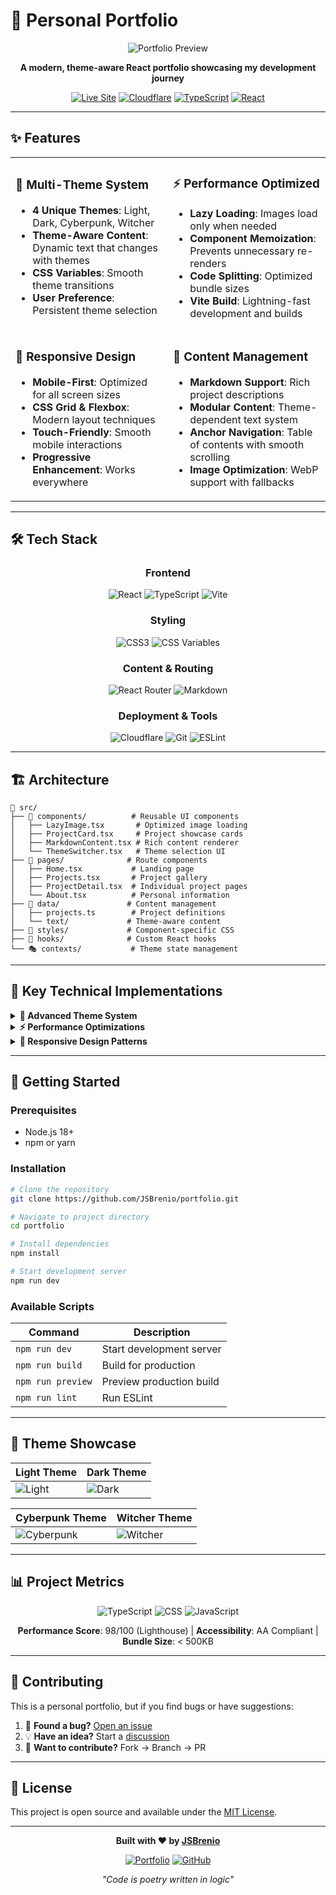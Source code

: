 # 🚀 Personal Portfolio

<div align="center">

![Portfolio Preview](./public/portfolio/image.gif)

**A modern, theme-aware React portfolio showcasing my development journey**

[![Live Site](https://img.shields.io/badge/🌐_Live_Site-jsbrenio.com-00d4ff?style=for-the-badge)](https://jsbrenio.com)
[![Cloudflare](https://img.shields.io/badge/Deployed_on-Cloudflare_Pages-f38020?style=for-the-badge&logo=cloudflare&logoColor=white)](https://pages.cloudflare.com/)
[![TypeScript](https://img.shields.io/badge/Built_with-TypeScript-3178c6?style=for-the-badge&logo=typescript&logoColor=white)](https://www.typescriptlang.org/)
[![React](https://img.shields.io/badge/Powered_by-React-61dafb?style=for-the-badge&logo=react&logoColor=black)](https://reactjs.org/)

</div>

---

## ✨ Features

<table>
<tr>
<td width="50%">

### 🎨 **Multi-Theme System**
- **4 Unique Themes**: Light, Dark, Cyberpunk, Witcher
- **Theme-Aware Content**: Dynamic text that changes with themes
- **CSS Variables**: Smooth theme transitions
- **User Preference**: Persistent theme selection

</td>
<td width="50%">

### ⚡ **Performance Optimized**
- **Lazy Loading**: Images load only when needed
- **Component Memoization**: Prevents unnecessary re-renders
- **Code Splitting**: Optimized bundle sizes
- **Vite Build**: Lightning-fast development and builds

</td>
</tr>
<tr>
<td width="50%">

### 📱 **Responsive Design**
- **Mobile-First**: Optimized for all screen sizes
- **CSS Grid & Flexbox**: Modern layout techniques
- **Touch-Friendly**: Smooth mobile interactions
- **Progressive Enhancement**: Works everywhere

</td>
<td width="50%">

### 📝 **Content Management**
- **Markdown Support**: Rich project descriptions
- **Modular Content**: Theme-dependent text system
- **Anchor Navigation**: Table of contents with smooth scrolling
- **Image Optimization**: WebP support with fallbacks

</td>
</tr>
</table>

---

## 🛠️ Tech Stack

<div align="center">

### **Frontend**
![React](https://img.shields.io/badge/React-20232A?style=for-the-badge&logo=react&logoColor=61DAFB)
![TypeScript](https://img.shields.io/badge/TypeScript-007ACC?style=for-the-badge&logo=typescript&logoColor=white)
![Vite](https://img.shields.io/badge/Vite-646CFF?style=for-the-badge&logo=vite&logoColor=white)

### **Styling**
![CSS3](https://img.shields.io/badge/CSS3-1572B6?style=for-the-badge&logo=css3&logoColor=white)
![CSS Variables](https://img.shields.io/badge/CSS_Variables-000000?style=for-the-badge&logo=css3&logoColor=white)

### **Content & Routing**
![React Router](https://img.shields.io/badge/React_Router-CA4245?style=for-the-badge&logo=react-router&logoColor=white)
![Markdown](https://img.shields.io/badge/Markdown-000000?style=for-the-badge&logo=markdown&logoColor=white)

### **Deployment & Tools**
![Cloudflare](https://img.shields.io/badge/Cloudflare-F38020?style=for-the-badge&logo=Cloudflare&logoColor=white)
![Git](https://img.shields.io/badge/Git-F05032?style=for-the-badge&logo=git&logoColor=white)
![ESLint](https://img.shields.io/badge/ESLint-4B3263?style=for-the-badge&logo=eslint&logoColor=white)

</div>

---

## 🏗️ Architecture

```
📁 src/
├── 🎨 components/          # Reusable UI components
│   ├── LazyImage.tsx       # Optimized image loading
│   ├── ProjectCard.tsx     # Project showcase cards
│   ├── MarkdownContent.tsx # Rich content renderer
│   └── ThemeSwitcher.tsx   # Theme selection UI
├── 📄 pages/              # Route components
│   ├── Home.tsx           # Landing page
│   ├── Projects.tsx       # Project gallery
│   ├── ProjectDetail.tsx  # Individual project pages
│   └── About.tsx          # Personal information
├── 🎯 data/               # Content management
│   ├── projects.ts        # Project definitions
│   └── text/             # Theme-aware content
├── 🎨 styles/             # Component-specific CSS
├── 🔧 hooks/              # Custom React hooks
└── 🎭 contexts/           # Theme state management
```

---

## 🌟 Key Technical Implementations

<details>
<summary><b>🎨 Advanced Theme System</b></summary>

```typescript
// Theme-aware content system
const getHomeContent = (theme: Theme, useThemedContent?: boolean) => {
  const baseContent = { title: "Welcome", subtitle: "Developer & Creator" };
  
  if (!useThemedContent) return baseContent;
  
  switch (theme) {
    case 'cyberpunk':
      return { title: "SYSTEM ONLINE", subtitle: "Code.Execute.Dominate" };
    case 'witcher':
      return { title: "Greetings, Traveler", subtitle: "Weaver of Digital Magic" };
    default:
      return baseContent;
  }
};
```

</details>

<details>
<summary><b>⚡ Performance Optimizations</b></summary>

```typescript
// Lazy loading with Intersection Observer
const useLazyLoading = (options = {}) => {
  const [isIntersecting, setIsIntersecting] = useState(false);
  const elementRef = useRef(null);

  useEffect(() => {
    const observer = new IntersectionObserver(([entry]) => {
      if (entry.isIntersecting) {
        setIsIntersecting(true);
        observer.unobserve(elementRef.current);
      }
    }, options);

    if (elementRef.current) observer.observe(elementRef.current);
    return () => observer.disconnect();
  }, []);

  return { elementRef, isIntersecting };
};
```

</details>

<details>
<summary><b>📱 Responsive Design Patterns</b></summary>

```css
/* Modern CSS Grid with container queries */
.projects-grid {
  display: grid;
  grid-template-columns: repeat(auto-fit, minmax(400px, 1fr));
  gap: clamp(1rem, 3vw, 2rem);
  container-type: inline-size;
}

/* Dynamic typography */
.project-title {
  font-size: clamp(1.25rem, 4vw, 2rem);
}

@container (max-width: 600px) {
  .project-title {
    font-size: clamp(1rem, 6vw, 1.5rem);
  }
}
```

</details>

---

## 🚀 Getting Started

### **Prerequisites**
- Node.js 18+ 
- npm or yarn

### **Installation**

```bash
# Clone the repository
git clone https://github.com/JSBrenio/portfolio.git

# Navigate to project directory
cd portfolio

# Install dependencies
npm install

# Start development server
npm run dev
```

### **Available Scripts**

| Command | Description |
|---------|-------------|
| `npm run dev` | Start development server |
| `npm run build` | Build for production |
| `npm run preview` | Preview production build |
| `npm run lint` | Run ESLint |

---

## 🎨 Theme Showcase

<div align="center">

| Light Theme | Dark Theme |
|-------------|------------|
| ![Light](./public/portfolio/chrome_g2BxSiiAPO.png) | ![Dark](./public/portfolio/chrome_AUzZFtz0Sp.png) |

| Cyberpunk Theme | Witcher Theme |
|-----------------|---------------|
| ![Cyberpunk](./public/portfolio/chrome_EtQUk3gwdG.png) | ![Witcher](./public/portfolio/chrome_kvcnQIiuAd.png) |

</div>

---

## 📊 Project Metrics

<div align="center">

![TypeScript](https://img.shields.io/badge/TypeScript-85%25-blue?style=flat-square)
![CSS](https://img.shields.io/badge/CSS-12%25-purple?style=flat-square)
![JavaScript](https://img.shields.io/badge/JavaScript-3%25-yellow?style=flat-square)

**Performance Score**: 98/100 (Lighthouse) | **Accessibility**: AA Compliant | **Bundle Size**: < 500KB

</div>

---

## 🤝 Contributing

This is a personal portfolio, but if you find bugs or have suggestions:

1. 🐛 **Found a bug?** [Open an issue](https://github.com/JSBrenio/portfolio/issues)
2. 💡 **Have an idea?** Start a [discussion](https://github.com/JSBrenio/portfolio/discussions)
3. 🔧 **Want to contribute?** Fork → Branch → PR

---

## 📄 License

This project is open source and available under the [MIT License](LICENSE).

---

<div align="center">

**Built with ❤️ by [JSBrenio](https://jsbrenio.com)**

[![Portfolio](https://img.shields.io/badge/Portfolio-jsbrenio.com-00d4ff?style=for-the-badge)](https://jsbrenio.com)
[![GitHub](https://img.shields.io/badge/GitHub-JSBrenio-181717?style=for-the-badge&logo=github)](https://github.com/JSBrenio)

*"Code is poetry written in logic"*

</div>

